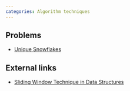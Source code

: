 ```yaml
---
categories: Algorithm techniques
---
```


## Problems
- [Unique Snowflakes](https://open.kattis.com/problems/snowflakes)

## External links
- [Sliding Window Technique in Data Structures](https://techiedelight.quora.com/Sliding-Window-Technique-in-Data-Structures)